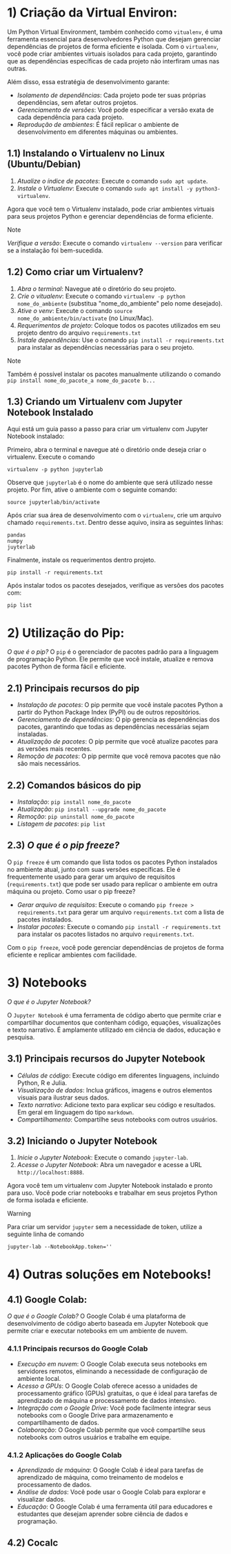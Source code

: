 
# 1) Criação da Virtual Environ:

Um Python Virtual Environment, também conhecido como `vitualenv`, é uma ferramenta essencial para desenvolvedores Python que desejam gerenciar dependências de projetos de forma eficiente e isolada. Com o `virtualenv`, você pode criar ambientes virtuais isolados para cada projeto, garantindo que as dependências específicas de cada projeto não interfiram umas nas outras.

Além disso, essa estratégia de desenvolvimento garante:
- *Isolamento de dependências*: Cada projeto pode ter suas próprias dependências, sem afetar outros projetos.
- *Gerenciamento de versões*: Você pode especificar a versão exata de cada dependência para cada projeto.
- *Reprodução de ambientes*: É fácil replicar o ambiente de desenvolvimento em diferentes máquinas ou ambientes.


## 1.1) Instalando o Virtualenv no Linux (Ubuntu/Debian)

1. *Atualize o índice de pacotes*: Execute o comando `sudo apt update`.
2. *Instale o Virtualenv*: Execute o comando `sudo apt install -y python3-virtualenv`.

Agora que você tem o Virtualenv instalado, pode criar ambientes virtuais para seus projetos Python e gerenciar dependências de forma eficiente.

> [!NOTE]
> *Verifique a versão*: Execute o comando `virtualenv --version` para verificar se a instalação foi bem-sucedida.


## 1.2) Como criar um Virtualenv?

1. *Abra o terminal*: Navegue até o diretório do seu projeto.
2. *Crie o vitualenv*: Execute o comando `virtualenv -p python nome_do_ambiente` (substitua "nome_do_ambiente" pelo nome desejado).
3. *Ative o venv*: Execute o comando `source nome_do_ambiente/bin/activate` (no Linux/Mac).
4. *Requerimentos de projeto*: Coloque todos os pacotes utilizados em seu projeto dentro do arquivo `requirements.txt`
5. *Instale dependências*: Use o comando `pip install -r requirements.txt` para instalar as dependências necessárias para o seu projeto.

> [!NOTE]
> Também é possível instalar os pacotes manualmente utilizando o comando `pip install nome_do_pacote_a nome_do_pacote b...`


## 1.3) Criando um Virtualenv com Jupyter Notebook Instalado

Aqui está um guia passo a passo para criar um virtualenv com Jupyter Notebook instalado:

Primeiro, abra o terminal e navegue até o diretório onde deseja criar o virtualenv.
Execute o comando 

```
virtualenv -p python jupyterlab
```

Observe que `jupyterlab` é o nome do ambiente que será utilizado nesse projeto. Por fim, ative o ambiente com o seguinte comando:

```
source jupyterlab/bin/activate
```

Após criar sua área de desenvolvimento com o `virtualenv`, crie um arquivo chamado `requirements.txt`. 
Dentro desse aquivo, insira as seguintes linhas:

```
pandas
numpy
juyterlab
```

Finalmente, instale os requerimentos dentro projeto.

```
pip install -r requirements.txt
```

Após instalar todos os pacotes desejados, verifique as versões dos pacotes com:

```
pip list
```



# 2) Utilização do Pip:

*O que é o pip?* O `pip` é o gerenciador de pacotes padrão para a linguagem de programação Python. Ele permite que você instale, atualize e remova pacotes Python de forma fácil e eficiente.

## 2.1) Principais recursos do pip
- *Instalação de pacotes*: O pip permite que você instale pacotes Python a partir do Python Package Index (PyPI) ou de outros repositórios.
- *Gerenciamento de dependências*: O pip gerencia as dependências dos pacotes, garantindo que todas as dependências necessárias sejam instaladas.
- *Atualização de pacotes*: O pip permite que você atualize pacotes para as versões mais recentes.
- *Remoção de pacotes*: O pip permite que você remova pacotes que não são mais necessários.

## 2.2) Comandos básicos do pip
- *Instalação*: `pip install nome_do_pacote`
- *Atualização*: `pip install --upgrade nome_do_pacote`
- *Remoção*: `pip uninstall nome_do_pacote`
- *Listagem de pacotes*: `pip list`

## 2.3) *O que é o pip freeze?*

 O `pip freeze` é um comando que lista todos os pacotes Python instalados no ambiente atual, junto com suas versões específicas. Ele é frequentemente usado para gerar um arquivo de requisitos (`requirements.txt`) que pode ser usado para replicar o ambiente em outra máquina ou projeto. Como usar o pip freeze?

- *Gerar arquivo de requisitos*: Execute o comando `pip freeze > requirements.txt` para gerar um arquivo `requirements.txt` com a lista de pacotes instalados.
- *Instalar pacotes*: Execute o comando `pip install -r requirements.txt` para instalar os pacotes listados no arquivo `requirements.txt`.

Com o `pip freeze`, você pode gerenciar dependências de projetos de forma eficiente e replicar ambientes com facilidade.


# 3) Notebooks

*O que é o Jupyter Notebook?*

O `Jupyter Notebook` é uma ferramenta de código aberto que permite criar e compartilhar documentos que contenham código, equações, visualizações e texto narrativo. É amplamente utilizado em ciência de dados, educação e pesquisa.

## 3.1) Principais recursos do Jupyter Notebook
- *Células de código*: Execute código em diferentes linguagens, incluindo Python, R e Julia.
- *Visualização de dados*: Inclua gráficos, imagens e outros elementos visuais para ilustrar seus dados.
- *Texto narrativo*: Adicione texto para explicar seu código e resultados. Em geral em linguagem do tipo `markdown`.
- *Compartilhamento*: Compartilhe seus notebooks com outros usuários.


## 3.2) Iniciando o Jupyter Notebook

1. *Inicie o Jupyter Notebook*: Execute o comando `jupyter-lab`.
2. *Acesse o Jupyter Notebook*: Abra um navegador e acesse a URL `http://localhost:8888`.

Agora você tem um virtualenv com Jupyter Notebook instalado e pronto para uso. Você pode criar notebooks e trabalhar em seus projetos Python de forma isolada e eficiente.

> [!WARNING]
> Para criar um servidor `jupyter` sem a necessidade de token, utilize a seguinte linha de comando 
>
> ```
> jupyter-lab --NotebookApp.token=''
> ```
>

# 4) Outras soluções em Notebooks!

## 4.1) Google Colab:
*O que é o Google Colab?* O Google Colab é uma plataforma de desenvolvimento de código aberto baseada em Jupyter Notebook que permite criar e executar notebooks em um ambiente de nuvem. 

### 4.1.1 Principais recursos do Google Colab
- *Execução em nuvem*: O Google Colab executa seus notebooks em servidores remotos, eliminando a necessidade de configuração de ambiente local.
- *Acesso a GPUs*: O Google Colab oferece acesso a unidades de processamento gráfico (GPUs) gratuitas, o que é ideal para tarefas de aprendizado de máquina e processamento de dados intensivo.
- *Integração com o Google Drive*: Você pode facilmente integrar seus notebooks com o Google Drive para armazenamento e compartilhamento de dados.
- *Colaboração*: O Google Colab permite que você compartilhe seus notebooks com outros usuários e trabalhe em equipe.


### 4.1.2 Aplicações do Google Colab
- *Aprendizado de máquina*: O Google Colab é ideal para tarefas de aprendizado de máquina, como treinamento de modelos e processamento de dados.
- *Análise de dados*: Você pode usar o Google Colab para explorar e visualizar dados.
- *Educação*: O Google Colab é uma ferramenta útil para educadores e estudantes que desejam aprender sobre ciência de dados e programação.

## 4.2) Cocalc

